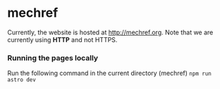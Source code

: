 # mechref

Currently, the website is hosted at <a href="http://mechref.org">http://mechref.org</a>. Note that we are currently using <strong>HTTP</strong> and not HTTPS.

### Running the pages locally

Run the following command in the current directory (mechref) `npm run astro dev`

